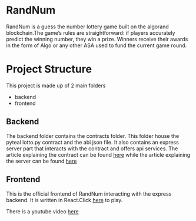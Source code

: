 # RandNum

RandNum is a guess the number lottery game built on the algorand blockchain.The game’s rules are straightforward: if players accurately predict the winning number, they win a prize. Winners receive their awards in the form of Algo or any other ASA used to fund the current game round.

# Project Structure

This project is made up of 2 main folders

- backend
- frontend

## Backend

The backend folder contains the contracts folder. This folder house the pyteal lotto.py contract and the abi json file. It also contains an express server part that interacts with the contract and offers api services. The article explaining the contract can be found [here](https://jaybee020.github.io/My-Blogs/posts/randnum-contract/) while the article explaining the server can be found [here](https://jaybee020.github.io/My-Blogs/posts/randnum-server/)

## Frontend

This is the official frontend of RandNum interacting with the express backend. It is written in React.Click [here](https://randnum.xyz) to play.

There is a youtube video [here](https://www.youtube.com/watch?v=yxtMKwMOq-Y)
